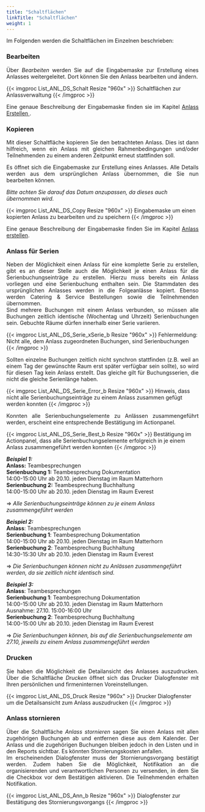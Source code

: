 ```yaml
---
title: "Schaltflächen"
linkTitle: "Schaltflächen"
weight: 1
---
```

Im Folgenden werden die Schaltflächen im Einzelnen beschrieben:

### Bearbeiten

<p style="text-align: justify"> Über <i>Bearbeiten</i> werden Sie auf die Eingabemaske zur Erstellung eines Anlasses weitergeleitet. Dort können Sie den Anlass bearbeiten und ändern. </p>

{{< imgproc List_ANL_DS_Schalt Resize "960x" >}}
Schaltflächen zur Anlassverwaltung
{{< /imgproc >}}

<p style="text-align: justify"> Eine genaue Beschreibung der Eingabemaske finden sie im Kapitel <a href="/3vrooms/listen/anlaessesuchen/anlasserstellen/"> Anlass Erstellen </a>. </p>

### Kopieren

<p style="text-align: justify"> Mit dieser Schaltfläche kopieren Sie den betrachteten Anlass. Dies ist dann hilfreich, wenn ein Anlass mit gleichen Rahmenbedingungen und/oder Teilnehmenden zu einem anderen Zeitpunkt erneut stattfinden soll. </p>

<p style="text-align: justify"> Es öffnet sich die Eingabemaske zur Erstellung eines Anlasses. Alle Details werden aus dem ursprünglichen Anlass übernommen, die Sie nun bearbeiten können. </p>

_Bitte achten Sie darauf das Datum anzupassen, da dieses auch übernommen wird._

{{< imgproc List_ANL_DS_Copy Resize "960x" >}}
Eingabemaske um einen kopierten Anlass zu bearbeiten und zu speichern
{{< /imgproc >}}

<p style="text-align: justify"> Eine genaue Beschreibung der Eingabemaske finden Sie im Kapitel <a href="/3vrooms/listen/anlaessesuchen/anlasserstellen/">Anlass erstellen</a>. </p>

### Anlass für Serien

<p style="text-align: justify"> Neben der Möglichkeit einen Anlass für eine komplette Serie zu erstellen, gibt es an dieser Stelle auch die Möglichkeit je einen Anlass für die Serienbuchungseinträge zu erstellen. Hierzu muss bereits ein Anlass vorliegen und eine Serienbuchung enthalten sein. Die Stammdaten des ursprünglichen Anlasses werden in die Folgeanlässe kopiert. Ebenso werden Catering & Service Bestellungen sowie die Teilnehmenden übernommen. </br>
Sind mehrere Buchungen mit einem Anlass verbunden, so müssen alle Buchungen zeitlich identische (Wochentag und Uhrzeit) Serienbuchungen sein. Gebuchte Räume dürfen innerhalb einer Serie variieren. </p>

{{< imgproc List_ANL_DS_Serie_xSerie_b Resize "960x" >}}
Fehlermeldung: Nicht alle, dem Anlass zugeordneten Buchungen, sind Serienbuchungen  
{{< /imgproc >}}

<p style="text-align: justify"> Sollten einzelne Buchungen zeitlich nicht synchron stattfinden (z.B. weil an einem Tag der gewünschte Raum erst später verfügbar sein sollte), so wird für diesen Tag kein Anlass erstellt. Das gleiche gilt für Buchungsserien, die nicht die gleiche Serienlänge haben. </p>

{{< imgproc List_ANL_DS_Serie_Error_b Resize "960x" >}}
Hinweis, dass nicht alle Serienbuchungseinträge zu einem Anlass zusammen gefügt werden konnten 
{{< /imgproc >}}

<p style="text-align: justify"> Konnten alle Serienbuchungselemente zu Anlässen zusammengeführt werden, erscheint eine entsprechende Bestätigung im Actionpanel. </p>

{{< imgproc List_ANL_DS_Serie_Best_b Resize "960x" >}}
Bestätigung im Actionpanel, dass alle Serienbuchungselemente erfolgreich in je einem Anlass zusammengeführt werden konnten
{{< /imgproc >}}

_**Beispiel 1:**_ </br>
**Anlass:** Teambesprechungen </br>
**Serienbuchung 1:** Teambesprechung Dokumentation </br>
14:00-15:00 Uhr ab 20.10. jeden Dienstag im Raum Matterhorn </br>
**Serienbuchung 2:** Teambesprechung Buchhaltung </br>
14:00-15:00 Uhr ab 20.10. jeden Dienstag im Raum Everest

=>  *Alle Serienbuchungseinträge können zu je einem Anlass zusammengeführt werden*

_**Beispiel 2:**_ </br>
**Anlass**: Teambesprechungen </br>
**Serienbuchung 1**: Teambesprechung Dokumentation </br>
14:00-15:00 Uhr ab 20.10. jeden Dienstag im Raum Matterhorn </br>
**Serienbuchung 2**: Teambesprechung Buchhaltung </br>
14:30-15:30 Uhr ab 20.10. jeden Dienstag im Raum Everest

=>  *Die Serienbuchungen können nicht zu Anlässen zusammengeführt werden, da sie zeitlich nicht identisch sind.*

_**Beispiel 3:**_ </br>
**Anlass**: Teambesprechungen </br>
**Serienbuchung 1**: Teambesprechung Dokumentation </br>
14:00-15:00 Uhr ab 20.10. jeden Dienstag im Raum Matterhorn </br>
Ausnahme: 27.10. 15:00-16:00 Uhr </br>
**Serienbuchung 2**: Teambesprechung Buchhaltung </br>
14:00-15:00 Uhr ab 20.10. jeden Dienstag im Raum Everest

=>  *Die Serienbuchungen können, bis auf die Serienbuchungselemente am 27.10, jeweils zu einem Anlass zusammengeführt werden*

### Drucken

<p style="text-align: justify"> Sie haben die Möglichkeit die Detailansicht des Anlasses auszudrucken. Über die Schaltfläche <i>Drucken</i> öffnet sich das Drucker Dialogfenster mit Ihren persönlichen und firmeninternen Voreinstellungen. </p>

{{< imgproc List_ANL_DS_Druck Resize "960x" >}}
Drucker Dialogfenster um die Detailsansicht zum Anlass auszudrucken 
{{< /imgproc >}}

### Anlass stornieren

<p style="text-align: justify"> Über die Schaltfläche <i>Anlass stornieren</i> sagen Sie einen Anlass mit allen zugehörigen Buchungen ab und entfernen diese aus dem Kalender. Der Anlass und die zugehörigen Buchungen bleiben jedoch in den Listen und in den Reports sichtbar.
Es könnten Stornierungskosten anfallen. </br>
Im erscheinenden Dialogfenster muss der Stornierungsvorgang bestätigt werden. Zudem haben Sie die Möglichkeit, Notifikation an die organisierenden und verantwortlichen Personen zu versenden, in dem Sie die Checkbox vor dem Bestätigen aktivieren. Die Teilnehmenden erhalten Notifikation. </p>

{{< imgproc List_ANL_DS_Ann_b Resize "960x" >}}
Dialogfenster zur Bestätigung des Stornierungsvorgangs
{{< /imgproc >}}
